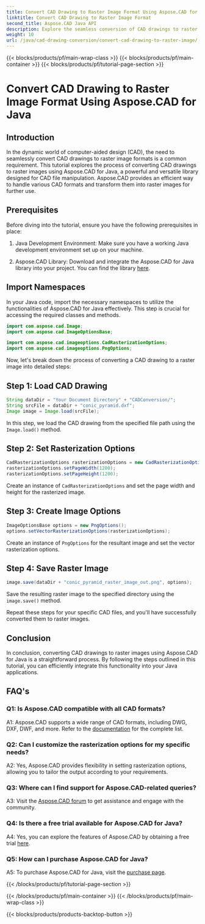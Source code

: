 ```yaml
---
title: Convert CAD Drawing to Raster Image Format Using Aspose.CAD for Java
linktitle: Convert CAD Drawing to Raster Image Format
second_title: Aspose.CAD Java API
description: Explore the seamless conversion of CAD drawings to raster images using Aspose.CAD for Java. Follow our step-by-step guide for efficient integration.
weight: 10
url: /java/cad-drawing-conversion/convert-cad-drawing-to-raster-image/
---
```


{{< blocks/products/pf/main-wrap-class >}}
{{< blocks/products/pf/main-container >}}
{{< blocks/products/pf/tutorial-page-section >}}

# Convert CAD Drawing to Raster Image Format Using Aspose.CAD for Java

## Introduction

In the dynamic world of computer-aided design (CAD), the need to seamlessly convert CAD drawings to raster image formats is a common requirement. This tutorial explores the process of converting CAD drawings to raster images using Aspose.CAD for Java, a powerful and versatile library designed for CAD file manipulation. Aspose.CAD provides an efficient way to handle various CAD formats and transform them into raster images for further use.

## Prerequisites

Before diving into the tutorial, ensure you have the following prerequisites in place:

1. Java Development Environment: Make sure you have a working Java development environment set up on your machine.

2. Aspose.CAD Library: Download and integrate the Aspose.CAD for Java library into your project. You can find the library [here](https://releases.aspose.com/cad/java/).

## Import Namespaces

In your Java code, import the necessary namespaces to utilize the functionalities of Aspose.CAD for Java effectively. This step is crucial for accessing the required classes and methods.

```java
import com.aspose.cad.Image;
import com.aspose.cad.ImageOptionsBase;

import com.aspose.cad.imageoptions.CadRasterizationOptions;
import com.aspose.cad.imageoptions.PngOptions;
```

Now, let's break down the process of converting a CAD drawing to a raster image into detailed steps:

## Step 1: Load CAD Drawing

```java
String dataDir = "Your Document Directory" + "CADConversion/";
String srcFile = dataDir + "conic_pyramid.dxf";
Image image = Image.load(srcFile);
```

In this step, we load the CAD drawing from the specified file path using the `Image.load()` method.

## Step 2: Set Rasterization Options

```java
CadRasterizationOptions rasterizationOptions = new CadRasterizationOptions();
rasterizationOptions.setPageWidth(1200);
rasterizationOptions.setPageHeight(1200);
```

Create an instance of `CadRasterizationOptions` and set the page width and height for the rasterized image.

## Step 3: Create Image Options

```java
ImageOptionsBase options = new PngOptions();
options.setVectorRasterizationOptions(rasterizationOptions);
```

Create an instance of `PngOptions` for the resultant image and set the vector rasterization options.

## Step 4: Save Raster Image

```java
image.save(dataDir + "conic_pyramid_raster_image_out.png", options);
```

Save the resulting raster image to the specified directory using the `image.save()` method.

Repeat these steps for your specific CAD files, and you'll have successfully converted them to raster images.

## Conclusion

In conclusion, converting CAD drawings to raster images using Aspose.CAD for Java is a straightforward process. By following the steps outlined in this tutorial, you can efficiently integrate this functionality into your Java applications.

## FAQ's

### Q1: Is Aspose.CAD compatible with all CAD formats?

A1: Aspose.CAD supports a wide range of CAD formats, including DWG, DXF, DWF, and more. Refer to the [documentation](https://reference.aspose.com/cad/java/) for the complete list.

### Q2: Can I customize the rasterization options for my specific needs?

A2: Yes, Aspose.CAD provides flexibility in setting rasterization options, allowing you to tailor the output according to your requirements.

### Q3: Where can I find support for Aspose.CAD-related queries?

A3: Visit the [Aspose.CAD forum](https://forum.aspose.com/c/cad/19) to get assistance and engage with the community.

### Q4: Is there a free trial available for Aspose.CAD for Java?

A4: Yes, you can explore the features of Aspose.CAD by obtaining a free trial [here](https://releases.aspose.com/).

### Q5: How can I purchase Aspose.CAD for Java?

A5: To purchase Aspose.CAD for Java, visit the [purchase page](https://purchase.aspose.com/buy).

{{< /blocks/products/pf/tutorial-page-section >}}

{{< /blocks/products/pf/main-container >}}
{{< /blocks/products/pf/main-wrap-class >}}

{{< blocks/products/products-backtop-button >}}
